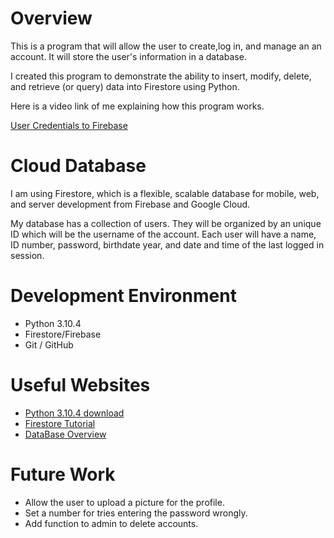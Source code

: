 # Overview

This is a program that will allow the user to create,log in, and manage an an account. It will store the user's information in a database.

I created this program to demonstrate the ability to insert, modify, delete, and retrieve (or query) data into Firestore using Python.


Here is a video link of me explaining how this program works.

[User Credentials to Firebase](https://www.youtube.com/watch?v=7_Se6GI-6xM)

# Cloud Database

I am using Firestore, which is a flexible, scalable database for mobile, web, and server development from Firebase and Google Cloud.

My database has a collection of users. They will be organized by an unique ID which will be the username of the account. Each user will have a name, ID number, password, birthdate year, and date and time of the last logged in session. 

# Development Environment

* Python 3.10.4
* Firestore/Firebase
* Git / GitHub

# Useful Websites

* [Python 3.10.4 download ](https://www.python.org/downloads/)
* [Firestore Tutorial](https://firebase.google.com/docs/firestore)
* [DataBase Overview](https://www.oreilly.com/library/view/an-introduction-to/9781492044857/ch01.html)

# Future Work

* Allow the user to upload a picture for the profile.
* Set a number for tries entering the password wrongly.
* Add function to admin to delete accounts. 
